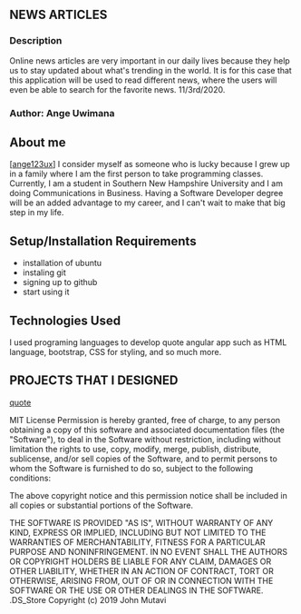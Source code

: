## NEWS ARTICLES

### Description
Online news articles are very important in our daily lives because they help us to stay updated about what's trending in the world. It is for this case that this application will be used to read different news, where the users will even be able to search for the favorite news. 
11/3rd/2020.

### Author: Ange Uwimana

## About me
[[ange123ux](https://github.com/ange123ux/quote)]
I consider myself as someone who is lucky because I grew up in a family where I am the first person to take programming classes. Currently, I am a student in Southern New Hampshire University and I am doing Communications in Business. Having a Software Developer degree will be an added advantage to my career, and I can't wait to make that big step in my life. 

## Setup/Installation Requirements

* installation of ubuntu
* instaling git
* signing up to github 
* start using it
## Technologies Used
I used programing languages to develop quote angular app such as HTML language, bootstrap, CSS for styling, and so much more.

  ## PROJECTS THAT I DESIGNED
[quote](https://ange123ux.github.io/quote/)

MIT License
Permission is hereby granted, free of charge, to any person obtaining a copy
of this software and associated documentation files (the "Software"), to deal
in the Software without restriction, including without limitation the rights
to use, copy, modify, merge, publish, distribute, sublicense, and/or sell
copies of the Software, and to permit persons to whom the Software is
furnished to do so, subject to the following conditions:

The above copyright notice and this permission notice shall be included in all
copies or substantial portions of the Software.

THE SOFTWARE IS PROVIDED "AS IS", WITHOUT WARRANTY OF ANY KIND, EXPRESS OR
IMPLIED, INCLUDING BUT NOT LIMITED TO THE WARRANTIES OF MERCHANTABILITY,
FITNESS FOR A PARTICULAR PURPOSE AND NONINFRINGEMENT. IN NO EVENT SHALL THE
AUTHORS OR COPYRIGHT HOLDERS BE LIABLE FOR ANY CLAIM, DAMAGES OR OTHER
LIABILITY, WHETHER IN AN ACTION OF CONTRACT, TORT OR OTHERWISE, ARISING FROM,
OUT OF OR IN CONNECTION WITH THE SOFTWARE OR THE USE OR OTHER DEALINGS IN THE
SOFTWARE.
.DS_Store
Copyright (c) 2019 John Mutavi